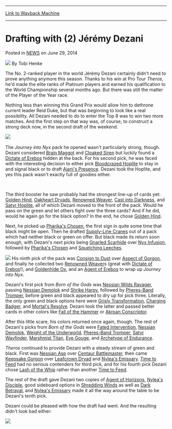 
---
[Link to Wayback Machine](https://web.archive.org/web/20210503134134/https://magic.wizards.com/en/articles/archive/drafting-2-j%C3%A9r%C3%A9my-dezani-2014-06-29)

[_metadata_:author]:- "Tobi Henke"
[_metadata_:description]:- "The No. 2-ranked player in the world Jérémy Dezani certainly didn't need to prove anything anymore this season. Thanks to his win at Pro Tour Theros, he'd made the elite ranks of Platinum players and earned his qualification to the World Championship several months ago. But there was still the matter of the Player of the Year race. Nothing less than winning this Grand Prix"
[_metadata_:generator]:- "Drupal 7 (http://drupal.org)"
[_metadata_:node]:- "229546"
[_metadata_:publish_date]:- "2014-06-29"
[_metadata_:source]:- "div-main-content"
[_metadata_:title]:- "Drafting with (2) Jérémy Dezani"
[_metadata_:wayback_capture_timestamp]:- "2021-05-03 13:41:34"
[_metadata_:wayback_raw_url]:- "https://web.archive.org/web/20210503134134id_/https://magic.wizards.com/en/articles/archive/drafting-2-j%C3%A9r%C3%A9my-dezani-2014-06-29"
[_metadata_:wayback_url]:- "https://magic.wizards.com/en/articles/archive/drafting-2-j%C3%A9r%C3%A9my-dezani-2014-06-29"
---


Drafting with (2) Jérémy Dezani
===============================



 Posted in [NEWS](/en/articles?source=MX_Nav2020)
 on June 29, 2014 






![](https://media.magic.wizards.com/styles/auth_small/public/images/person/henke_author.jpg)
By Tobi Henke











The No. 2-ranked player in the world Jérémy Dezani certainly didn't need to prove anything anymore this season. Thanks to his win at Pro Tour *Theros*, he'd made the elite ranks of Platinum players and earned his qualification to the World Championship several months ago. But there was still the matter of the Player of the Year race.


Nothing less than winning this Grand Prix would allow him to dethrone current leader Reid Duke, but that was beginning to look like a real possibility. All Dezani needed to do to enter the Top 8 was to win two more matches. And the first step on that way was, of course, to construct a strong deck now, in the second draft of the weekend.


![](https://media.wizards.com/2014/events/gpmil14/draftdezani1.jpg)
 


The *Journey into Nyx* pack he opened wasn't particularly strong, though. Dezani considered [Brain Maggot](http://gatherer.wizards.com/Pages/Card/Details.aspx?name=Brain+Maggot) and [Cloaked Siren](http://gatherer.wizards.com/Pages/Card/Details.aspx?name=Cloaked+Siren) but luckily found a [Dictate of Erebos](http://gatherer.wizards.com/Pages/Card/Details.aspx?name=Dictate+of+Erebos) hidden at the back. For his second pick, he was faced with the interesting decision to either pick [Bloodcrazed Hoplite](http://gatherer.wizards.com/Pages/Card/Details.aspx?name=Bloodcrazed+Hoplite) to stay in and signal black or to draft [Ajani's Presence](http://gatherer.wizards.com/Pages/Card/Details.aspx?name=Ajani%27s+Presence). Dezani took the Hoplite, and yes this pack wasn't exactly full of goodies either.


 


The third booster he saw probably had the strongest line-up of cards yet: [Golden Hind](http://gatherer.wizards.com/Pages/Card/Details.aspx?name=Golden+Hind), [Oakheart Dryads](http://gatherer.wizards.com/Pages/Card/Details.aspx?name=Oakheart+Dryads), [Renowned Weaver](http://gatherer.wizards.com/Pages/Card/Details.aspx?name=Renowned+Weaver), [Cast into Darkness](http://gatherer.wizards.com/Pages/Card/Details.aspx?name=Cast+into+Darkness), and [Satyr Hoplite](http://gatherer.wizards.com/Pages/Card/Details.aspx?name=Satyr+Hoplite), all of which Dezani moved to the front of the pack. Would he pass on the green and let others fight over the three cards? And if he did, would he again go for the black option? In the end, he chose [Golden Hind](http://gatherer.wizards.com/Pages/Card/Details.aspx?name=Golden+Hind).


Next, he picked up [Pharika's Chosen](http://gatherer.wizards.com/Pages/Card/Details.aspx?name=Pharika%27s+Chosen), the first sign in quite some time that black might be open. Then he drafted [Supply-Line Cranes](http://gatherer.wizards.com/Pages/Card/Details.aspx?name=Supply-Line+Cranes) out of a pack which had neither black or green on offer. But black made its return soon enough, with Dezani's next picks being [Gnarled Scarhide](http://gatherer.wizards.com/Pages/Card/Details.aspx?name=Gnarled+Scarhide) over [Nyx Infusion](http://gatherer.wizards.com/Pages/Card/Details.aspx?name=Nyx+Infusion), followed by [Pharika's Chosen](http://gatherer.wizards.com/Pages/Card/Details.aspx?name=Pharika%27s+Chosen) and [Squelching Leeches](http://gatherer.wizards.com/Pages/Card/Details.aspx?name=Squelching+Leeches).


[![](http://gatherer.wizards.com/Handlers/Image.ashx?type=card&name=Consign+to+Dust)](http://gatherer.wizards.com/Pages/Card/Details.aspx?name=Consign+to+Dust)
His ninth pick of the pack was [Consign to Dust](http://gatherer.wizards.com/Pages/Card/Details.aspx?name=Consign+to+Dust) over [Aspect of Gorgon](http://gatherer.wizards.com/Pages/Card/Details.aspx?name=Aspect+of+Gorgon), and finally he collected two [Renowned Weaver](http://gatherer.wizards.com/Pages/Card/Details.aspx?name=Renowned+Weaver)s (great with [Dictate of Erebos](http://gatherer.wizards.com/Pages/Card/Details.aspx?name=Dictate+of+Erebos)!), and [Goldenhide Ox](http://gatherer.wizards.com/Pages/Card/Details.aspx?name=Goldenhide+Ox), and an [Agent of Erebos](http://gatherer.wizards.com/Pages/Card/Details.aspx?name=Agent+of+Erebos) to wrap up *Journey into Nyx*.


Dezani's first pick from *Born of the Gods* was [Nessian Wilds Ravager](http://gatherer.wizards.com/Pages/Card/Details.aspx?name=Nessian+Wilds+Ravager), passing [Nessian Demolok](http://gatherer.wizards.com/Pages/Card/Details.aspx?name=Nessian+Demolok) and [Shrike Harpy](http://gatherer.wizards.com/Pages/Card/Details.aspx?name=Shrike+Harpy), followed by [Pheres-Band Tromper](http://gatherer.wizards.com/Pages/Card/Details.aspx?name=Pheres-Band+Tromper), before green and black appeared to dry up for pick three. Literally, the only green and black options here were [Grisly Transformation](http://gatherer.wizards.com/Pages/Card/Details.aspx?name=Grisly+Transformation), [Charging Badger](http://gatherer.wizards.com/Pages/Card/Details.aspx?name=Charging+Badger), and [Mortal's Resolve](http://gatherer.wizards.com/Pages/Card/Details.aspx?name=Mortal%27s+Resolve). Dezani took the latter and passed better cards in other colors like [Fall of the Hammer](http://gatherer.wizards.com/Pages/Card/Details.aspx?name=Fall+of+the+Hammer) or [Akroan Conscriptor](http://gatherer.wizards.com/Pages/Card/Details.aspx?name=Akroan+Conscriptor).


After this little scare, his colors returned once again, though. The rest of Dezani's picks from *Born of the Gods* were [Fated Intervention](http://gatherer.wizards.com/Pages/Card/Details.aspx?name=Fated+Intervention), [Nessian Demolok](http://gatherer.wizards.com/Pages/Card/Details.aspx?name=Nessian+Demolok), [Weight of the Underworld](http://gatherer.wizards.com/Pages/Card/Details.aspx?name=Weight+of+the+Underworld), [Pheres-Band Tromper](http://gatherer.wizards.com/Pages/Card/Details.aspx?name=Pheres-Band+Tromper), [Satyr Wayfinder](http://gatherer.wizards.com/Pages/Card/Details.aspx?name=Satyr+Wayfinder), [Marshmist Titan](http://gatherer.wizards.com/Pages/Card/Details.aspx?name=Marshmist+Titan), [Eye Gouge](http://gatherer.wizards.com/Pages/Card/Details.aspx?name=Eye+Gouge), and [Archetype of Endurance](http://gatherer.wizards.com/Pages/Card/Details.aspx?name=Archetype+of+Endurance).


*Theros* continued to provide Dezani with a steady stream of green and black. First was [Nessian Asp](http://gatherer.wizards.com/Pages/Card/Details.aspx?name=Nessian+Asp) over [Centaur Battlemaster](http://gatherer.wizards.com/Pages/Card/Details.aspx?name=Centaur+Battlemaster), then came [Keepsake Gorgon](http://gatherer.wizards.com/Pages/Card/Details.aspx?name=Keepsake+Gorgon) over [Leafcrown Dryad](http://gatherer.wizards.com/Pages/Card/Details.aspx?name=Leafcrown+Dryad) and [Nylea's Emissary](http://gatherer.wizards.com/Pages/Card/Details.aspx?name=Nylea%27s+Emissary). [Time to Feed](http://gatherer.wizards.com/Pages/Card/Details.aspx?name=Time+to+Feed) had no serious contenders for third pick, and for his fourth pick Dezani chose [Lash of the Whip](http://gatherer.wizards.com/Pages/Card/Details.aspx?name=Lash+of+the+Whip) rather than another [Time to Feed](http://gatherer.wizards.com/Pages/Card/Details.aspx?name=Time+to+Feed).


The rest of the draft gave Dezani two copies of [Agent of Horizons](http://gatherer.wizards.com/Pages/Card/Details.aspx?name=Agent+of+Horizons), [Nylea's Disciple](http://gatherer.wizards.com/Pages/Card/Details.aspx?name=Nylea%27s+Disciple), good sideboard options in [Shredding Winds](http://gatherer.wizards.com/Pages/Card/Details.aspx?name=Shredding+Winds) as well as [Dark Betrayal](http://gatherer.wizards.com/Pages/Card/Details.aspx?name=Dark+Betrayal), and [Nylea's Emissary](http://gatherer.wizards.com/Pages/Card/Details.aspx?name=Nylea%27s+Emissary) made it all the way around the table to be Dezani's tenth pick.


Dezani could be pleased with how the draft had went. And the resulting didn't look bad either:


![](https://media.wizards.com/2014/events/gpmil14/draftdezani2.jpg)
 







